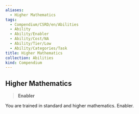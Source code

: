 ```yaml
---
aliases:
  - Higher Mathematics
tags:
  - Compendium/CSRD/en/Abilities
  - Ability
  - Ability/Enabler
  - Ability/Cost/NA
  - Ability/Tier/Low
  - Ability/Categories/Task
title: Higher Mathematics
collection: Abilities
kind: Compendium
---
```

## Higher Mathematics  
>**Enabler**
  
You are trained in standard and higher mathematics. Enabler.